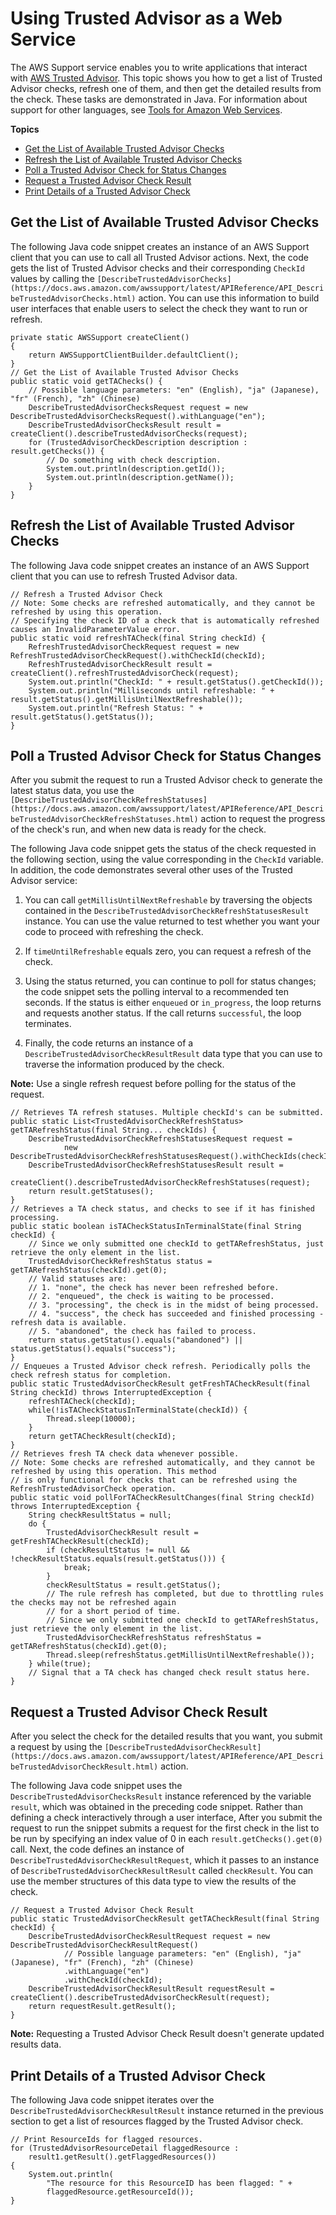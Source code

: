# Using Trusted Advisor as a Web Service<a name="trustedadvisor"></a>

The AWS Support service enables you to write applications that interact with [AWS Trusted Advisor](https://aws.amazon.com/premiumsupport/trustedadvisor/)\. This topic shows you how to get a list of Trusted Advisor checks, refresh one of them, and then get the detailed results from the check\. These tasks are demonstrated in Java\. For information about support for other languages, see [Tools for Amazon Web Services](http://aws.amazon.com/tools/)\.

**Topics**
+ [Get the List of Available Trusted Advisor Checks](#Get_TA_Checks)
+ [Refresh the List of Available Trusted Advisor Checks](#Request_TA_Data)
+ [Poll a Trusted Advisor Check for Status Changes](#getcheckstatus)
+ [Request a Trusted Advisor Check Result](#requestcheck)
+ [Print Details of a Trusted Advisor Check](#printdetails)

## Get the List of Available Trusted Advisor Checks<a name="Get_TA_Checks"></a>

The following Java code snippet creates an instance of an AWS Support client that you can use to call all Trusted Advisor actions\. Next, the code gets the list of Trusted Advisor checks and their corresponding `CheckId` values by calling the `[DescribeTrustedAdvisorChecks](https://docs.aws.amazon.com/awssupport/latest/APIReference/API_DescribeTrustedAdvisorChecks.html)` action\. You can use this information to build user interfaces that enable users to select the check they want to run or refresh\.

```
private static AWSSupport createClient()
{
    return AWSSupportClientBuilder.defaultClient();
}
// Get the List of Available Trusted Advisor Checks
public static void getTAChecks() {
    // Possible language parameters: "en" (English), "ja" (Japanese), "fr" (French), "zh" (Chinese)
    DescribeTrustedAdvisorChecksRequest request = new DescribeTrustedAdvisorChecksRequest().withLanguage("en");
    DescribeTrustedAdvisorChecksResult result = createClient().describeTrustedAdvisorChecks(request);
    for (TrustedAdvisorCheckDescription description : result.getChecks()) {
        // Do something with check description.
        System.out.println(description.getId());
        System.out.println(description.getName());
    }
}
```

## Refresh the List of Available Trusted Advisor Checks<a name="Request_TA_Data"></a>

The following Java code snippet creates an instance of an AWS Support client that you can use to refresh Trusted Advisor data\.

```
// Refresh a Trusted Advisor Check
// Note: Some checks are refreshed automatically, and they cannot be refreshed by using this operation.
// Specifying the check ID of a check that is automatically refreshed causes an InvalidParameterValue error.
public static void refreshTACheck(final String checkId) {
    RefreshTrustedAdvisorCheckRequest request = new RefreshTrustedAdvisorCheckRequest().withCheckId(checkId);
    RefreshTrustedAdvisorCheckResult result = createClient().refreshTrustedAdvisorCheck(request);
    System.out.println("CheckId: " + result.getStatus().getCheckId());
    System.out.println("Milliseconds until refreshable: " + result.getStatus().getMillisUntilNextRefreshable());
    System.out.println("Refresh Status: " + result.getStatus().getStatus());
}
```

## Poll a Trusted Advisor Check for Status Changes<a name="getcheckstatus"></a>

After you submit the request to run a Trusted Advisor check to generate the latest status data, you use the `[DescribeTrustedAdvisorCheckRefreshStatuses](https://docs.aws.amazon.com/awssupport/latest/APIReference/API_DescribeTrustedAdvisorCheckRefreshStatuses.html)` action to request the progress of the check's run, and when new data is ready for the check\. 

The following Java code snippet gets the status of the check requested in the following section, using the value corresponding in the `CheckId` variable\. In addition, the code demonstrates several other uses of the Trusted Advisor service:

1. You can call `getMillisUntilNextRefreshable` by traversing the objects contained in the `DescribeTrustedAdvisorCheckRefreshStatusesResult` instance\. You can use the value returned to test whether you want your code to proceed with refreshing the check\.

1. If `timeUntilRefreshable` equals zero, you can request a refresh of the check\.

1. Using the status returned, you can continue to poll for status changes; the code snippet sets the polling interval to a recommended ten seconds\. If the status is either `enqueued` or `in_progress`, the loop returns and requests another status\. If the call returns `successful`, the loop terminates\.

1. Finally, the code returns an instance of a `DescribeTrustedAdvisorCheckResultResult` data type that you can use to traverse the information produced by the check\.

**Note:** Use a single refresh request before polling for the status of the request\.

```
// Retrieves TA refresh statuses. Multiple checkId's can be submitted.
public static List<TrustedAdvisorCheckRefreshStatus> getTARefreshStatus(final String... checkIds) {
    DescribeTrustedAdvisorCheckRefreshStatusesRequest request =
            new DescribeTrustedAdvisorCheckRefreshStatusesRequest().withCheckIds(checkIds);
    DescribeTrustedAdvisorCheckRefreshStatusesResult result =
            createClient().describeTrustedAdvisorCheckRefreshStatuses(request);
    return result.getStatuses();
}
// Retrieves a TA check status, and checks to see if it has finished processing.
public static boolean isTACheckStatusInTerminalState(final String checkId) {
    // Since we only submitted one checkId to getTARefreshStatus, just retrieve the only element in the list.
    TrustedAdvisorCheckRefreshStatus status = getTARefreshStatus(checkId).get(0);
    // Valid statuses are:
    // 1. "none", the check has never been refreshed before.
    // 2. "enqueued", the check is waiting to be processed.
    // 3. "processing", the check is in the midst of being processed.
    // 4. "success", the check has succeeded and finished processing - refresh data is available.
    // 5. "abandoned", the check has failed to process.
    return status.getStatus().equals("abandoned") || status.getStatus().equals("success");
}
// Enqueues a Trusted Advisor check refresh. Periodically polls the check refresh status for completion.
public static TrustedAdvisorCheckResult getFreshTACheckResult(final String checkId) throws InterruptedException {
    refreshTACheck(checkId);
    while(!isTACheckStatusInTerminalState(checkId)) {
        Thread.sleep(10000);
    }
    return getTACheckResult(checkId);
}
// Retrieves fresh TA check data whenever possible.
// Note: Some checks are refreshed automatically, and they cannot be refreshed by using this operation. This method
// is only functional for checks that can be refreshed using the RefreshTrustedAdvisorCheck operation.
public static void pollForTACheckResultChanges(final String checkId) throws InterruptedException {
    String checkResultStatus = null;
    do {
        TrustedAdvisorCheckResult result = getFreshTACheckResult(checkId);
        if (checkResultStatus != null && !checkResultStatus.equals(result.getStatus())) {
            break;
        }
        checkResultStatus = result.getStatus();
        // The rule refresh has completed, but due to throttling rules the checks may not be refreshed again
        // for a short period of time.
        // Since we only submitted one checkId to getTARefreshStatus, just retrieve the only element in the list.
        TrustedAdvisorCheckRefreshStatus refreshStatus = getTARefreshStatus(checkId).get(0);
        Thread.sleep(refreshStatus.getMillisUntilNextRefreshable());
    } while(true);
    // Signal that a TA check has changed check result status here.
}
```

## Request a Trusted Advisor Check Result<a name="requestcheck"></a>

After you select the check for the detailed results that you want, you submit a request by using the `[DescribeTrustedAdvisorCheckResult](https://docs.aws.amazon.com/awssupport/latest/APIReference/API_DescribeTrustedAdvisorCheckResult.html)` action\.

The following Java code snippet uses the `DescribeTrustedAdvisorChecksResult` instance referenced by the variable `result`, which was obtained in the preceding code snippet\. Rather than defining a check interactively through a user interface, After you submit the request to run the snippet submits a request for the first check in the list to be run by specifying an index value of 0 in each `result.getChecks().get(0)` call\. Next, the code defines an instance of `DescribeTrustedAdvisorCheckResultRequest`, which it passes to an instance of `DescribeTrustedAdvisorCheckResultResult` called `checkResult`\. You can use the member structures of this data type to view the results of the check\.

```
// Request a Trusted Advisor Check Result
public static TrustedAdvisorCheckResult getTACheckResult(final String checkId) {
    DescribeTrustedAdvisorCheckResultRequest request = new DescribeTrustedAdvisorCheckResultRequest()
            // Possible language parameters: "en" (English), "ja" (Japanese), "fr" (French), "zh" (Chinese)
            .withLanguage("en")
            .withCheckId(checkId);
    DescribeTrustedAdvisorCheckResultResult requestResult = createClient().describeTrustedAdvisorCheckResult(request);
    return requestResult.getResult();
}
```

**Note:** Requesting a Trusted Advisor Check Result doesn't generate updated results data\.

## Print Details of a Trusted Advisor Check<a name="printdetails"></a>

The following Java code snippet iterates over the `DescribeTrustedAdvisorCheckResultResult` instance returned in the previous section to get a list of resources flagged by the Trusted Advisor check\.

```
// Print ResourceIds for flagged resources. 
for (TrustedAdvisorResourceDetail flaggedResource : 
    result1.getResult().getFlaggedResources())
{
    System.out.println(
        "The resource for this ResourceID has been flagged: " + 
        flaggedResource.getResourceId());
}
```